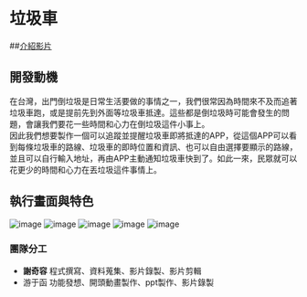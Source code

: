 # 垃圾車
##[介紹影片](https://youtu.be/nE52WqWv3To)

## 開發動機

在台灣，出門倒垃圾是日常生活要做的事情之一，我們很常因為時間來不及而追著垃圾車跑，或是提前先到外面等垃圾車抵達。這些都是倒垃圾時可能會發生的問題，會讓我們要花一些時間和心力在倒垃圾這件小事上。\
因此我們想要製作一個可以追蹤並提醒垃圾車即將抵達的APP，從這個APP可以看到每條垃圾車的路線、垃圾車的即時位置和資訊、也可以自由選擇要顯示的路線，並且可以自行輸入地址，再由APP主動通知垃圾車快到了。如此一來，民眾就可以花更少的時間和心力在丟垃圾這件事情上。

## 執行畫面與特色
![image](https://user-images.githubusercontent.com/88066658/210159772-438b9090-d368-4493-a7e5-2576049b1751.png)
![image](https://user-images.githubusercontent.com/88066658/210159777-247878c3-a07b-4f87-bd0b-b8330739c7fb.png)
![image](https://user-images.githubusercontent.com/88066658/210159781-65940bc2-9cb4-4c29-9b9a-ad87aa68c4e9.png)
![image](https://user-images.githubusercontent.com/88066658/210159784-1d5afd16-7ec7-4832-b0df-28038562f0f5.png)
![image](https://user-images.githubusercontent.com/88066658/210159790-4d745897-457d-4113-946d-6746f146c37d.png)


### 團隊分工

- **謝奇容**  程式撰寫、資料蒐集、影片錄製、影片剪輯
- 游于函  功能發想、開頭動畫製作、ppt製作、影片錄製

